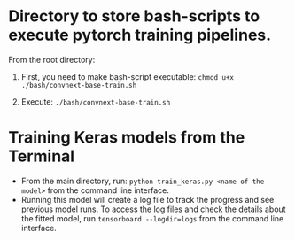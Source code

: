 # Directory to store bash-scripts to execute pytorch training pipelines.

From the root directory:

1. First, you need to make bash-script executable: `chmod u+x ./bash/convnext-base-train.sh`
   
2. Execute: `./bash/convnext-base-train.sh`


# Training Keras models from the Terminal
- From the main directory, run: `python train_keras.py <name of the model>` from the command line interface.
- Running this model will create a log file to track the progress and see previous model runs. To access the log files and check the details about the fitted model, run  `tensorboard --logdir=logs` from the command line interface.
